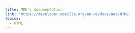 ```yaml
---
title: MDN's documentation
link: 'https://developer.mozilla.org/en-US/docs/Web/HTML'
topics:
  - HTML
---
```



